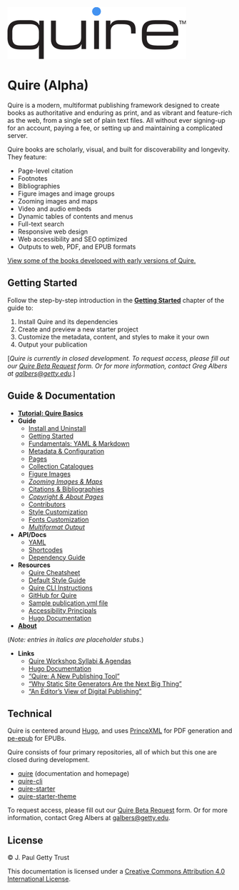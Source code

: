 ![Quire logo](content/images/quire_may2017.png)

# Quire (Alpha)

Quire is a modern, multiformat publishing framework designed to create books as authoritative and enduring as print, and as vibrant and feature-rich as the web, from a single set of plain text files. All without ever signing-up for an account, paying a fee, or setting up and maintaining a complicated server.

Quire books are scholarly, visual, and built for discoverability and longevity. They feature:

- Page-level citation
- Footnotes
- Bibliographies
- Figure images and image groups
- Zooming images and maps
- Video and audio embeds
- Dynamic tables of contents and menus
- Full-text search
- Responsive web design
- Web accessibility and SEO optimized
- Outputs to web, PDF, and EPUB formats

[View some of the books developed with early versions of Quire.](http://www.getty.edu/publications/digital/digitalpubs.html)

## Getting Started

Follow the step-by-step introduction in the [**Getting Started**](content/guide/getting-started.md) chapter of the guide to:

1. Install Quire and its dependencies
2. Create and preview a new starter project
3. Customize the metadata, content, and styles to make it your own
4. Output your publication

[*Quire is currently in closed development. To request access, please fill out our [Quire Beta Request](https://docs.google.com/forms/d/e/1FAIpQLSckvPWWyyfZJko6JTqf3slcXCV8vcCgQjAzoW4MfHEt9hDuxQ/viewform?usp=sf_link) form. Or for more information, contact Greg Albers at [galbers@getty.edu](mailto:galbers@getty.edu).*]

## Guide & Documentation

- [**Tutorial: Quire Basics**](content/tutorial.md)
- **Guide**
  - [Install and Uninstall](content/guide/install-uninstall.md)
  - [Getting Started](content/guide/getting-started.md)
  - [Fundamentals: YAML & Markdown](content/guide/fundamentals.md)
  - [Metadata & Configuration](content/guide/metadata-configuration.md)
  - [Pages](content/guide/pages.md)
  - [Collection Catalogues](content/guide/collection-catalogues.md)
  - [Figure Images](content/guide/figures.md)
  - [*Zooming Images & Maps*](content/guide/zoom.md)
  - [Citations & Bibliographies](content/guide/bibliographies.md)
  - [*Copyright & About Pages*](content/guide/copyright.md)
  - [Contributors](content/guide/contributors.md)
  - [Style Customization](content/guide/styles.md)
  - [Fonts Customization](content/guide/fonts.md)
  - [*Multiformat Output*](content/guide/output.md)
- **API/Docs**
  - [YAML](content/api-docs/yaml.md)
  - [Shortcodes](content/api-docs/shortcodes.md)
  - [Dependency Guide](content/guide/dependency-guide.md)
- **Resources**
  - [Quire Cheatsheet](content/resources/cheatsheet.md)
  - [Default Style Guide](content/resources/styleguide.md)
  - [Quire CLI Instructions](content/resources/quire-cli.md)
  - [GitHub for Quire](content/resources/github.md)
  - [Sample publication.yml file](content/resources/sample-publication.yml)
  - [Accessibility Principals](content/resources/accessibility.md)
  - [Hugo Documentation](https://gohugo.io/documentation/)
- [**About**](content/guide/about.md)

(*Note: entries in italics are placeholder stubs.*)

- **Links**
  - [Quire Workshop Syllabi & Agendas](content/workshops/)
  - [Hugo Documentation](https://gohugo.io/documentation/)
  - [“Quire: A New Publishing Tool”](http://www.getty.edu/publications/digital/platforms-tools.html)
  - [“Why Static Site Generators Are the Next Big Thing”](https://www.smashingmagazine.com/2015/11/modern-static-website-generators-next-big-thing/)
  - [“An Editor’s View of Digital Publishing”](http://blogs.getty.edu/iris/an-editors-view-of-digital-publishing/)

## Technical

Quire is centered around [Hugo](https://github.com/gohugoio/hugo), and uses [PrinceXML](http://www.princexml.com/) for PDF generation and [pe-epub](https://github.com/peoples-e/pe-epub) for EPUBs.

Quire consists of four primary repositories, all of which but this one are closed during development.

- [quire](https://github.com/gettypubs/quire) (documentation and homepage)
- [quire-cli](https://github.com/gettypubs/quire-cli)
- [quire-starter](https://github.com/gettypubs/quire-starter)
- [quire-starter-theme](https://github.com/gettypubs/quire-starter-theme)

To request access, please fill out our [Quire Beta Request](https://docs.google.com/forms/d/e/1FAIpQLSckvPWWyyfZJko6JTqf3slcXCV8vcCgQjAzoW4MfHEt9hDuxQ/viewform?usp=sf_link) form. Or for more information, contact Greg Albers at [galbers@getty.edu](mailto:galbers@getty.edu).

## License

© J. Paul Getty Trust

This documentation is licensed under a [Creative Commons Attribution 4.0 International License](http://creativecommons.org/licenses/by/4.0/).
